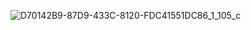 ![D70142B9-87D9-433C-8120-FDC41551DC86_1_105_c](https://user-images.githubusercontent.com/105327444/220246248-b6b6eaee-1b03-4331-812c-f46b51a2b4c5.jpeg)
